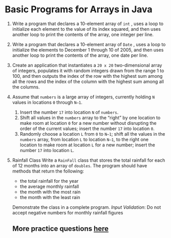 # Basic Programs for Arrays in Java

1. Write a program that declares a 10-element array of `int` , uses a loop to initialize each element to the value of its index squared, and then uses another loop to print the contents of the array, one integer per line.

2. Write a program that declares a 10-element array of `Date` , uses a loop to initialize the elements to December 1 through 10 of 2005, and then uses another loop to print the contents of the array, one date per line.

3. Create an application that instantiates a `20 x 20` two-dimensional array of integers, populates it with random integers drawn from the range 1 to 100, and then outputs the index of the row with the highest  sum among all the rows and the index of the column with the highest sum among all the columns.

4. Assume that `numbers` is a large array of integers, currently holding `N` values in locations `0` through `N–1`.

   1. Insert the number `17` into location `N` of `numbers`.
   2. Shift all values in the `numbers` array to the “right” by one location to make room at location `0` for a new number without disrupting the order of the current values; insert the number `17` into location `0`.
   3. Randomly choose a location `L` from `0` to `N–1`; shift all the values in the `numbers` array, from location `L` to location `N–1`, to the right one location to make room at location `L` for a new number; insert the number `17` into location `L`.

5. Rainfall Class
   Write a `RainFall` class that stores the total rainfall for each of 12 months into an array of `doubles`. The program should have methods that return the following:  

   - the total rainfall for the year
   - the average monthly rainfall
   - the month with the most rain
   - the month with the least rain

   Demonstrate the class in a complete program.
   _Input Validation_: Do not accept negative numbers for monthly rainfall figures
   
   ## More practice questions [here](https://www.w3resource.com/java-exercises/array/index.php)